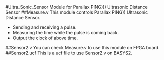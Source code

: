 #Ultra_Sonic_Sensor
Module for Parallax PING))) Ultrasonic Distance Sensor
##Measure.v
This module controls Parallax PING)) Ultrasonic Distance Sensor.

* Sending and receiving a pulse.
* Measuring the time while the pulse is coming back.
* Output the clock of above time.

##Sensor2.v
You can check Measure.v to use this module on FPGA board.
##Sensor2.ucf
This is a ucf file to use Sensor2.v on BASYS2.
